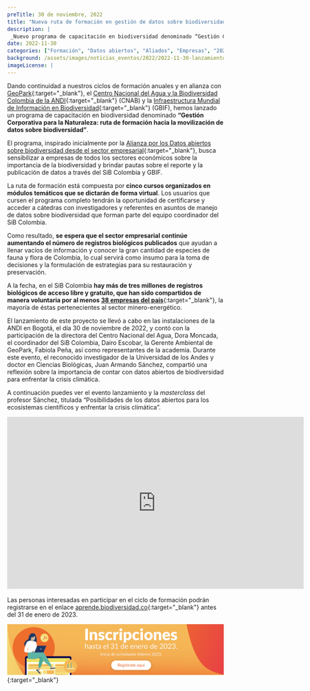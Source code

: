 ```yaml
---
preTitle: 30 de noviembre, 2022
title: "Nueva ruta de formación en gestión de datos sobre biodiversidad para empresas"
description: |
 _Nuevo programa de capacitación en biodiversidad denominado “Gestión Corporativa para la Naturaleza: ruta de formación hacia la movilización de datos sobre biodiversidad”._
date: 2022-11-30
categories: ["Formación", "Datos abiertos", "Aliados", "Empresas", "2022"]
background: /assets/images/noticias_eventos/2022/2022-11-30-lanzamiento-ruta-formacion.jpg
imageLicense: |
---
```


Dando continuidad a nuestros ciclos de formación anuales y en alianza con [GeoPark](https://www.geo-park.com/es/){:target="_blank"}, el [Centro Nacional del Agua y la Biodiversidad Colombia de la ANDI](https://www.andi.com.co/Home/Pagina/21-centro-nacional-del-agua-y-la-biodiversida){:target="_blank"} (CNAB) y la [Infraestructura Mundial de Información en Biodiversidad](https://www.gbif.org/){:target="_blank"} (GBIF), hemos lanzado un programa de capacitación en biodiversidad denominado **“Gestión Corporativa para la Naturaleza: ruta de formación hacia la movilización de datos sobre biodiversidad”**. 

El programa, inspirado inicialmente por la [Alianza por los Datos abiertos sobre biodiversidad desde el sector empresarial](https://biodiversidad.co/empresas){:target="_blank"}, busca sensibilizar a empresas de todos los sectores económicos sobre la importancia de la biodiversidad y brindar pautas sobre el reporte y la publicación de datos a través del SiB Colombia y GBIF.

La ruta de formación está compuesta por **cinco cursos organizados en módulos temáticos que se dictarán de forma virtual**. Los usuarios que cursen el programa completo tendrán la oportunidad de certificarse y acceder a cátedras con investigadores y referentes en asuntos de manejo de datos sobre biodiversidad que forman parte del equipo coordinador del SiB Colombia.

Como resultado, **se espera que el sector empresarial continúe aumentando el número de registros biológicos publicados** que ayudan a llenar vacíos de información y conocer la gran cantidad de especies de fauna y flora de Colombia, lo cual servirá como insumo para la toma de decisiones y la formulación de estrategias para su restauración y preservación.

A la fecha, en el SiB Colombia **hay más de tres millones de registros biológicos de acceso libre y gratuito, que han sido compartidos de manera voluntaria por al menos [38 empresas del país](https://biodiversidad.co/empresas#cu%C3%A1les-empresas-ya-publican-datos)**{:target="_blank"}, la mayoría de éstas pertenecientes al sector minero-energético.

El lanzamiento de este proyecto se llevó a cabo en las instalaciones de la ANDI en Bogotá, el día 30 de noviembre de 2022, y contó con la participación de la directora del Centro Nacional del Agua, Dora Moncada, el coordinador del SiB Colombia, Dairo Escobar, la Gerente Ambiental de GeoPark, Fabiola Peña, así como representantes de la academia. Durante este evento, el reconocido investigador de la Universidad de los Andes y doctor en Ciencias Biológicas, Juan Armando Sánchez, compartió una reflexión sobre la importancia de contar con datos abiertos de biodiversidad para enfrentar la crisis climática.

A continuación puedes ver el evento lanzamiento y la _masterclass_ del profesor Sánchez, titulada “Posibilidades de los datos abiertos para los ecosistemas científicos y enfrentar la crisis climática”.


<iframe width="690" height="400" src="https://www.youtube.com/embed/8SceS_l9ckk" title="YouTube video player" frameborder="0" allow="accelerometer; autoplay; clipboard-write; encrypted-media; gyroscope; picture-in-picture" allowfullscreen></iframe>


Las personas interesadas en participar en el ciclo de formación podrán registrarse en el enlace [aprende.biodiversidad.co](https://aprende.biodiversidad.co/){:target="_blank"} antes del 31 de enero de 2023.

[![](/assets/images/noticias_eventos/2022/2022-11-30-banner-inscripciones-ruta-formacion-empresas.png)](https://aprende.biodiversidad.co/main/auth/inscription.php){:target="_blank"}


